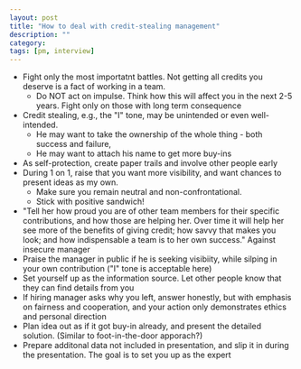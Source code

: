```yaml
---
layout: post
title: "How to deal with credit-stealing management"
description: ""
category: 
tags: [pm, interview]
---
```


* Fight only the most importatnt battles. Not getting all credits you deserve is a fact of working in a team.
  * Do NOT act on impulse. Think how this will affect you in the next 2-5 years. Fight only on those with long term consequence
* Credit stealing, e.g., the "I" tone, may be unintended or even well-intended. 
  * He may want to take the ownership of the whole thing - both success and failure, 
  * He may want to attach his name to get more buy-ins
* As self-protection, create paper trails and involve other people early
* During 1 on 1, raise that you want more visibility, and want chances to present ideas as my own. 
  * Make sure you remain neutral and non-confrontational.
  * Stick with positive sandwich!
* "Tell her how proud you are of other team members for their specific contributions, and how those are helping her. Over time it will help her see more of the benefits of giving credit; how savvy that makes you look; and how indispensable a team is to her own success." Against insecure manager
* Praise the manager in public if he is seeking visibiity, while silping in your own contribution ("I" tone is acceptable here)
* Set yourself up as the information source. Let other people know that they can find details from you
* If hiring manager asks why you left, answer honestly, but with emphasis on fairness and cooperation, and your action only demonstrates ethics and personal direction
* Plan idea out as if it got buy-in already, and present the detailed solution. (Similar to foot-in-the-door apporach?)
* Prepare additonal data not included in presentation, and slip it in during the presentation. The goal is to set you up as the expert

